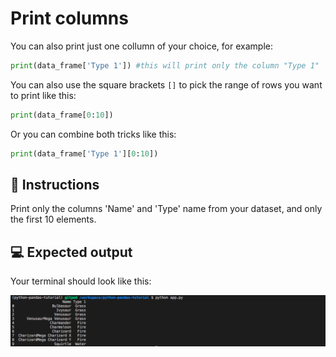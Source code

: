 # Print columns

You can also print just one collumn of your choice, for example:

```python
print(data_frame['Type 1']) #this will print only the column "Type 1"
```

You can also use the square brackets `[]` to pick the range of rows you want to print like this:

```python
print(data_frame[0:10])
```

Or you can combine both tricks like this:

```python
print(data_frame['Type 1'][0:10])
```

## 📝 Instructions

Print only the columns 'Name' and 'Type' name from your dataset, and only the first 10 elements.


## 💻 Expected output

Your terminal should look like this:

![print file](../../assets/07-print-columns.png)

